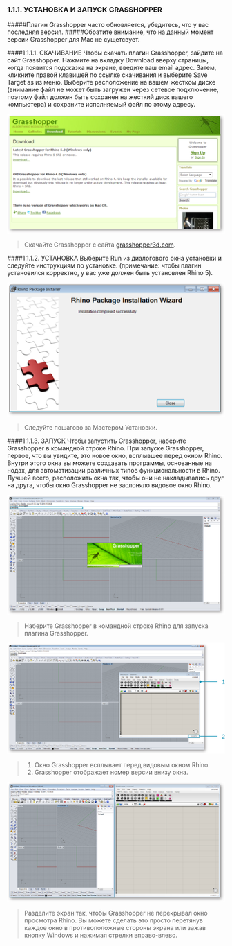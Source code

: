 ### 1.1.1. УСТАНОВКА И ЗАПУСК GRASSHOPPER

#####Плагин Grasshopper часто обновляется, убедитесь, что у вас последняя версия.
#####Обратите внимание, что на данный момент версии Grasshopper для Mac не сущетсвует.


####1.1.1.1. СКАЧИВАНИЕ
Чтобы скачать плагин Grasshopper, зайдите на сайт Grasshopper. Нажмите на вкладку Download вверху страницы, когда появится подсказка на экране, введите ваш email адрес. Затем, кликните правой клавишей по ссылке скачивания и выберите Save Target as из меню. Выберите расположение на вашем жестком диске (внимание файл не может быть загружен через сетевое подключение, поэтому файл должен быть сохранен на жесткий диск вашего компьютера) и сохраните исполняемый файл по этому адресу.

![](images/1-1-1/1-1-1_001-downloading.png)

>Скачайте Grasshopper с сайта [grasshopper3d.com](http://grasshopper3d.com).


####1.1.1.2. УСТАНОВКА
Выберите Run из диалогового окна установки и следуйте инструкциям по установке. (примечание: чтобы плагин установился корректно, у вас уже должен быть установлен Rhino 5).

![IMAGE](images/1-1-1/1-1-1_002-installing.png)
>Следуйте пошагово за Мастером Установки.

####1.1.1.3. ЗАПУСК
Чтобы запустить Grasshopper, наберите Grasshopper в командной строке Rhino. При запуске Grasshopper, первое, что вы увидите, это новое окно, всплывшее перед окном Rhino. Внутри этого окна вы можете создавать программы, основанные на нодах, для автоматизации различных типов функциональности в Rhino. Лучшей всего, расположить окна так, чтобы они не накладывались друг на друга, чтобы окно Grasshopper не заслоняло видовое окно Rhino.

![IMAGE](images/1-1-1/1-1-1_003-launching-a.png)
>Наберите Grasshopper в командной строке Rhino для запуска плагина Grasshopper.


![IMAGE](images/1-1-1/1-1-1_004-launching-b.png)
>1. Окно Grasshopper всплывает перед видовым окном Rhino.
>2. Grasshopper отображает номер версии внизу окна.

![IMAGE](images/1-1-1/1-1-1_005-launching-c.png)
>Разделите экран так, чтобы Grasshopper не перекрывал окно просмотра Rhino.
Вы можете сделать это просто перетянув каждое окно в противоположные стороны экрана или зажав кнопку Windows и нажимая стрелки вправо-влево.

